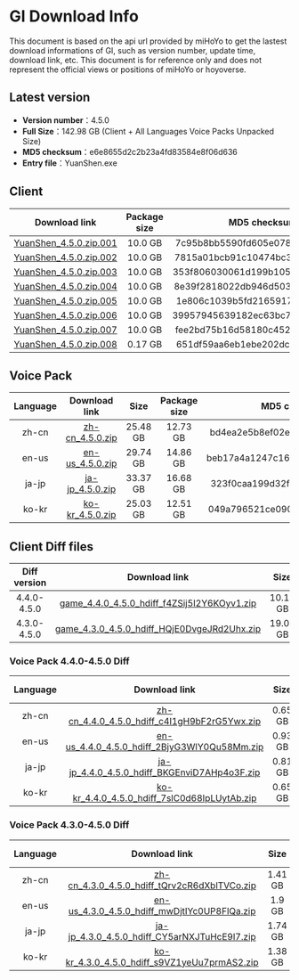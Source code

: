 # GI Download Info

This document is based on the api url provided by miHoYo to get the lastest download informations of GI, such as version number, update time, download link, etc. This document is for reference only and does not represent the official views or positions of miHoYo or hoyoverse.

## Latest version

- **Version number**：4.5.0
- **Full Size**：142.98 GB (Client + All Languages Voice Packs Unpacked Size)
- **MD5 checksum**：e6e8655d2c2b23a4fd83584e8f06d636
- **Entry file**：YuanShen.exe

## Client

| Download link | Package size | MD5 checksum |
| :---: | :---: | :---: |
| [YuanShen_4.5.0.zip.001](https://autopatchcn.yuanshen.com/client_app/download/pc_zip/20240301202812_kIdgwLMrsEqWTonu/YuanShen_4.5.0.zip.001) | 10.0 GB | 7c95b8bb5590fd605e078a181c903f3e |
| [YuanShen_4.5.0.zip.002](https://autopatchcn.yuanshen.com/client_app/download/pc_zip/20240301202812_kIdgwLMrsEqWTonu/YuanShen_4.5.0.zip.002) | 10.0 GB | 7815a01bcb91c10474bc3539fc0d232e |
| [YuanShen_4.5.0.zip.003](https://autopatchcn.yuanshen.com/client_app/download/pc_zip/20240301202812_kIdgwLMrsEqWTonu/YuanShen_4.5.0.zip.003) | 10.0 GB | 353f806030061d199b1053532c59de77 |
| [YuanShen_4.5.0.zip.004](https://autopatchcn.yuanshen.com/client_app/download/pc_zip/20240301202812_kIdgwLMrsEqWTonu/YuanShen_4.5.0.zip.004) | 10.0 GB | 8e39f2818022db946d50321090f0c974 |
| [YuanShen_4.5.0.zip.005](https://autopatchcn.yuanshen.com/client_app/download/pc_zip/20240301202812_kIdgwLMrsEqWTonu/YuanShen_4.5.0.zip.005) | 10.0 GB | 1e806c1039b5fd2165917431fcf6ed79 |
| [YuanShen_4.5.0.zip.006](https://autopatchcn.yuanshen.com/client_app/download/pc_zip/20240301202812_kIdgwLMrsEqWTonu/YuanShen_4.5.0.zip.006) | 10.0 GB | 39957945639182ec63bc7e45d0c19449 |
| [YuanShen_4.5.0.zip.007](https://autopatchcn.yuanshen.com/client_app/download/pc_zip/20240301202812_kIdgwLMrsEqWTonu/YuanShen_4.5.0.zip.007) | 10.0 GB | fee2bd75b16d58180c452b3ddb8363f7 |
| [YuanShen_4.5.0.zip.008](https://autopatchcn.yuanshen.com/client_app/download/pc_zip/20240301202812_kIdgwLMrsEqWTonu/YuanShen_4.5.0.zip.008) | 0.17 GB | 651df59aa6eb1ebe202dc8f24a690e36 |

## Voice Pack

| Language | Download link | Size | Package size | MD5 checksum |
| :---: | :---: | :---: | :---: | :---: |
| zh-cn | [zh-cn_4.5.0.zip](https://autopatchcn.yuanshen.com/client_app/download/pc_zip/20240301202812_kIdgwLMrsEqWTonu/Audio_Chinese_4.5.0.zip) | 25.48 GB | 12.73 GB | bd4ea2e5b8ef02e113cf888f9add5e25 |
| en-us | [en-us_4.5.0.zip](https://autopatchcn.yuanshen.com/client_app/download/pc_zip/20240301202812_kIdgwLMrsEqWTonu/Audio_English(US)_4.5.0.zip) | 29.74 GB | 14.86 GB | beb17a4a1247c16ba7bc4da30b92a403 |
| ja-jp | [ja-jp_4.5.0.zip](https://autopatchcn.yuanshen.com/client_app/download/pc_zip/20240301202812_kIdgwLMrsEqWTonu/Audio_Japanese_4.5.0.zip) | 33.37 GB | 16.68 GB | 323f0caa199d32fa0020ddfdf92569bc |
| ko-kr | [ko-kr_4.5.0.zip](https://autopatchcn.yuanshen.com/client_app/download/pc_zip/20240301202812_kIdgwLMrsEqWTonu/Audio_Korean_4.5.0.zip) | 25.03 GB | 12.51 GB | 049a796521ce09074684ee7f612ff643 |

## Client Diff files

| Diff version | Download link | Size | Package size | MD5 checksum |
| :---: | :---: | :---: | :---: | :---: |
| 4.4.0-4.5.0 | [game_4.4.0_4.5.0_hdiff_f4ZSij5I2Y6KOyv1.zip](https://autopatchcn.yuanshen.com/client_app/update/hk4e_cn/17/game_4.4.0_4.5.0_hdiff_f4ZSij5I2Y6KOyv1.zip) | 10.11 GB | 4.84 GB | DD7DE1DF1BC89468094A14D549454C8F |
| 4.3.0-4.5.0 | [game_4.3.0_4.5.0_hdiff_HQjE0DvgeJRd2Uhx.zip](https://autopatchcn.yuanshen.com/client_app/update/hk4e_cn/17/game_4.3.0_4.5.0_hdiff_HQjE0DvgeJRd2Uhx.zip) | 19.08 GB | 9.31 GB | F56C42B2E24D972A9E1F8A929C28054E |

### Voice Pack  4.4.0-4.5.0 Diff

| Language | Download link | Size | Package size | MD5 checksum |
| :---: | :---: | :---: | :---: | :---: |
| zh-cn | [zh-cn_4.4.0_4.5.0_hdiff_c4I1gH9bF2rG5Ywx.zip](https://autopatchcn.yuanshen.com/client_app/update/hk4e_cn/17/zh-cn_4.4.0_4.5.0_hdiff_c4I1gH9bF2rG5Ywx.zip) | 0.65 GB | 0.3 GB | D809C500CBDCB99AA6B25F455460A968 |
| en-us | [en-us_4.4.0_4.5.0_hdiff_2BjyG3WlY0Qu58Mm.zip](https://autopatchcn.yuanshen.com/client_app/update/hk4e_cn/17/en-us_4.4.0_4.5.0_hdiff_2BjyG3WlY0Qu58Mm.zip) | 0.93 GB | 0.44 GB | FF993DF258C130C2B9631F0A026CCE9A |
| ja-jp | [ja-jp_4.4.0_4.5.0_hdiff_BKGEnviD7AHp4o3F.zip](https://autopatchcn.yuanshen.com/client_app/update/hk4e_cn/17/ja-jp_4.4.0_4.5.0_hdiff_BKGEnviD7AHp4o3F.zip) | 0.81 GB | 0.36 GB | D9BC3412090464EB1F97CAE8CCBE2167 |
| ko-kr | [ko-kr_4.4.0_4.5.0_hdiff_7slC0d68IpLUytAb.zip](https://autopatchcn.yuanshen.com/client_app/update/hk4e_cn/17/ko-kr_4.4.0_4.5.0_hdiff_7slC0d68IpLUytAb.zip) | 0.65 GB | 0.29 GB | 553C57A157ED7D589995A8ADCF85AE64 |

### Voice Pack  4.3.0-4.5.0 Diff

| Language | Download link | Size | Package size | MD5 checksum |
| :---: | :---: | :---: | :---: | :---: |
| zh-cn | [zh-cn_4.3.0_4.5.0_hdiff_tQrv2cR6dXblTVCo.zip](https://autopatchcn.yuanshen.com/client_app/update/hk4e_cn/17/zh-cn_4.3.0_4.5.0_hdiff_tQrv2cR6dXblTVCo.zip) | 1.41 GB | 0.66 GB | AA93ADD993B0DC7B4D1EB3D41D534166 |
| en-us | [en-us_4.3.0_4.5.0_hdiff_mwDjtIYc0UP8FlQa.zip](https://autopatchcn.yuanshen.com/client_app/update/hk4e_cn/17/en-us_4.3.0_4.5.0_hdiff_mwDjtIYc0UP8FlQa.zip) | 1.9 GB | 0.91 GB | 2A9D807FDCFB898375A74D0C05ADC86D |
| ja-jp | [ja-jp_4.3.0_4.5.0_hdiff_CY5arNXJTuHcE9l7.zip](https://autopatchcn.yuanshen.com/client_app/update/hk4e_cn/17/ja-jp_4.3.0_4.5.0_hdiff_CY5arNXJTuHcE9l7.zip) | 1.74 GB | 0.79 GB | D1B228E63874A04292CC2714E823782B |
| ko-kr | [ko-kr_4.3.0_4.5.0_hdiff_s9VZ1yeUu7prmAS2.zip](https://autopatchcn.yuanshen.com/client_app/update/hk4e_cn/17/ko-kr_4.3.0_4.5.0_hdiff_s9VZ1yeUu7prmAS2.zip) | 1.38 GB | 0.64 GB | E3255286A4FB4D92DCA6064B3E005254 |

